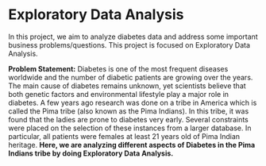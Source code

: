 # Exploratory Data Analysis
In this project, we aim to analyze diabetes data and address some important business problems/questions. This project is focused on Exploratory Data Analysis.

<b>Problem Statement:</b>
Diabetes is one of the most frequent diseases worldwide and the number of diabetic patients are growing over the years. The main cause of diabetes remains unknown, yet scientists believe that both genetic factors and environmental lifestyle play a major role in diabetes.
A few years ago research was done on a tribe in America which is called the Pima tribe (also known as the Pima Indians). In this tribe, it was found that the ladies are prone to diabetes very early. Several constraints were placed on the selection of these instances from a larger database. In particular, all patients were females at least 21 years old of Pima Indian heritage. <b>Here, we are analyzing different aspects of Diabetes in the Pima Indians tribe by doing Exploratory Data Analysis.</b>

